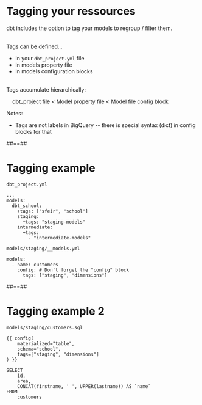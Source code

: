 <!-- .slide -->
# Tagging your ressources

dbt includes the option to tag your models to regroup / filter them.

<br/>
<div>
Tags can be defined...<br/>

* In your `dbt_project.yml` file
* In models property file
* In models configuration blocks
</div>
<!-- .element: class="fragment" -->

<br/>
<div>
Tags accumulate hierarchically:

&nbsp;&nbsp;&nbsp;&nbsp;dbt_project file < Model property file < Model file config block
</div>
<!-- .element: class="fragment" -->

Notes:
- Tags are not labels in BigQuery -- there is special syntax (dict) in config blocks for that

##==##
<!-- .slide: class="with-code"-->

# Tagging example

`dbt_project.yml`
```yaml[]
...
models:
  dbt_school:
    +tags: ["sfeir", "school"]
    staging:
      +tags: "staging-models"
    intermediate:
      +tags:
        - "intermediate-models"
```


`models/staging/__models.yml`
```yaml[]
models:
  - name: customers
    config: # Don't forget the "config" block
      tags: ["staging", "dimensions"]
```

##==##
<!-- .slide: class="with-code"-->

# Tagging example 2

`models/staging/customers.sql`
```sql[4]
{{ config(
    materialized="table",
    schema="school",
    tags=["staging", "dimensions"]
) }}

SELECT
    id,
    area,
    CONCAT(firstname, ' ', UPPER(lastname)) AS `name`
FROM
    customers
```

